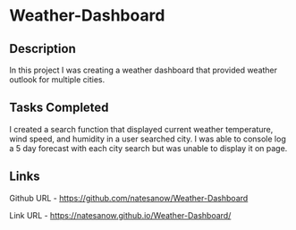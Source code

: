 # Weather-Dashboard

## Description

In this project I was creating a weather dashboard that provided weather outlook for multiple cities.

## Tasks Completed

I created a search function that displayed current weather temperature, wind speed, and humidity in a user searched city. I was able to console log a 5 day forecast with each city search but was unable to display it on page.

## Links

Github URL - https://github.com/natesanow/Weather-Dashboard

Link URL - https://natesanow.github.io/Weather-Dashboard/